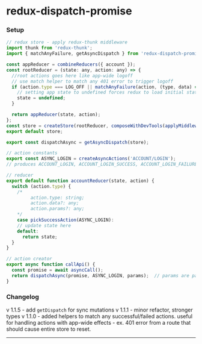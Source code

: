 # redux-dispatch-promise

### Setup

```js
// redux store - apply redux-thunk middleware
import thunk from 'redux-thunk';
import { matchAnyFailure, getAsyncDispatch } from 'redux-dispatch-promise';

const appReducer = combineReducers({ account });
const rootReducer = (state: any, action: any) => {
  //root actions goes here like app-wide logoff
  // use match helper to match any 401 error to trigger logoff
  if (action.type === LOG_OFF || matchAnyFailure(action, (type, data) => data.status === 401)) {
    // setting app state to undefined forces redux to load initial state for all reducers
    state = undefined;
  }

  return appReducer(state, action);
};
const store = createStore(rootReducer, composeWithDevTools(applyMiddleware(thunk)));
export default store;

export const dispatchAsync = getAsyncDispatch(store);

// action constants
export const ASYNC_LOGIN = createAsyncActions('ACCOUNT/LOGIN');
// produces ACCOUNT_LOGIN, ACCOUNT_LOGIN_SUCCESS, ACCOUNT_LOGIN_FAILURE

// reducer
export default function accountReducer(state, action) {
  switch (action.type) {
    /*   
         action.type: string;
         action.data?: any;
         action.params?: any;
    */
    case pickSuccessAction(ASYNC_LOGIN):
    // update state here
    default:
      return state;
  }
}

// action creator
export async function callApi() {
  const promise = await asyncCall();
  return dispatchAsync(promise, ASYNC_LOGIN, params);  // params are passed through consistently to all action states
}
```

### Changelog
v 1.1.5 - add `getDispatch` for sync mutations
v 1.1.1 - minor refactor, stronger types
v 1.1.0 - added helpers to match any successful/failed actions. useful for handling actions with app-wide effects - ex. 401 error from a route that should cause entire store to reset.

---
